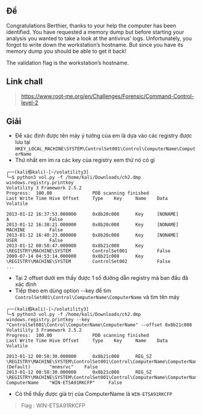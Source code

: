 ## Đề 
Congratulations Berthier, thanks to your help the computer has been identified. You have requested a memory dump but before starting your analysis you wanted to take a look at the antivirus’ logs. Unfortunately, you forgot to write down the workstation’s hostname. But since you have its memory dump you should be able to get it back!

The validation flag is the workstation’s hostname.
## Link chall
> https://www.root-me.org/en/Challenges/Forensic/Command-Control-level-2
## Giải 
- Để xác định được tên máy ý tưởng của em là dựa vào các registry được lưu tại `HKEY_LOCAL_MACHINE\SYSTEM\ControlSet001\Control\ComputerName\ComputerName`
- Thứ nhất em im ra các key của registry xem thử nó có gì
```
┌──(kali㉿kali)-[~/volatility3]
└─$ python3 vol.py -f /home/kali/Downloads/ch2.dmp windows.registry.printkey                                                        
Volatility 3 Framework 2.5.2
Progress:  100.00               PDB scanning finished                        
Last Write Time Hive Offset     Type    Key     Name    Data    Volatile

2013-01-12 16:37:53.000000      0x8b20c008      Key     [NONAME]        A               False
2013-01-12 16:38:21.000000      0x8b20c008      Key     [NONAME]        MACHINE         False
2013-01-12 16:40:23.000000      0x8b20c008      Key     [NONAME]        USER            False
2013-01-12 00:58:47.000000      0x8b21c008      Key     \REGISTRY\MACHINE\SYSTEM        ControlSet001           False
2009-07-14 04:53:14.000000      0x8b21c008      Key     \REGISTRY\MACHINE\SYSTEM        ControlSet002           False
...
```
- Tại 2 offset dưới em thấy được 1 số đường dẫn registry mà ban đầu đã xác định
- Tiếp theo em dùng option --key để tìm `ControlSet001\Control\ComputerName\ComputerName` và tìm tên máy 
```
┌──(kali㉿kali)-[~/volatility3]
└─$ python3 vol.py -f /home/kali/Downloads/ch2.dmp windows.registry.printkey --key "ControlSet001\Control\ComputerName\ComputerName" --offset 0x8b21c008
Volatility 3 Framework 2.5.2
Progress:  100.00               PDB scanning finished                        
Last Write Time Hive Offset     Type    Key     Name    Data    Volatile

2013-01-12 00:58:30.000000      0x8b21c008      REG_SZ  \REGISTRY\MACHINE\SYSTEM\ControlSet001\Control\ComputerName\ComputerName        (Default)       "mnmsrvc"    False
2013-01-12 00:58:30.000000      0x8b21c008      REG_SZ  \REGISTRY\MACHINE\SYSTEM\ControlSet001\Control\ComputerName\ComputerName        ComputerName    "WIN-ETSA91RKCFP"     False
```
- Có thể thấy được giá trị của ComputerName là `WIN-ETSA91RKCFP`
> Flag : WIN-ETSA91RKCFP